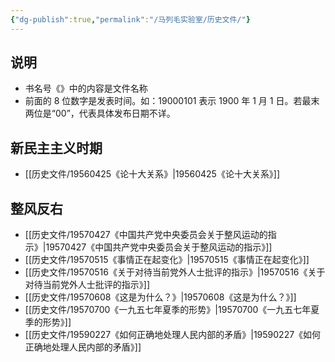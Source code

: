```yaml
---
{"dg-publish":true,"permalink":"/马列毛实验室/历史文件/"}
---
```


## 说明
- 书名号《》中的内容是文件名称
- 前面的 8 位数字是发表时间。如：19000101 表示 1900 年 1 月 1 日。若最末两位是“00”，代表具体发布日期不详。
## 新民主主义时期
- [[历史文件/19560425《论十大关系》\|19560425《论十大关系》]]
## 整风反右
- [[历史文件/19570427《中国共产党中央委员会关于整风运动的指示》\|19570427《中国共产党中央委员会关于整风运动的指示》]]
- [[历史文件/19570515《事情正在起变化》\|19570515《事情正在起变化》]]
- [[历史文件/19570516《关于对待当前党外人士批评的指示》\|19570516《关于对待当前党外人士批评的指示》]]
- [[历史文件/19570608《这是为什么？》\|19570608《这是为什么？》]]
- [[历史文件/19570700《一九五七年夏季的形势》\|19570700《一九五七年夏季的形势》]]
- [[历史文件/19590227《如何正确地处理人民内部的矛盾》\|19590227《如何正确地处理人民内部的矛盾》]]